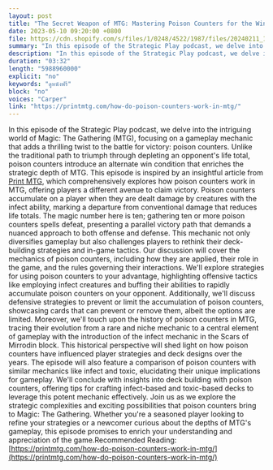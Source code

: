 ```yaml
---
layout: post
title: "The Secret Weapon of MTG: Mastering Poison Counters for the Win"
date: 2023-05-10 09:20:00 +0800
file: https://cdn.shopify.com/s/files/1/0248/4522/1987/files/20240211_1.mp3?v=1707614988
summary: "In this episode of the Strategic Play podcast, we delve into the intriguing world of Magic: The Gathering (MTG), focusing on a gameplay mechanic that adds a thrilling twist to the battle for victory: poison counters. Unlike the traditional path to triumph through depleting an opponent's life total, poison counters introduce an alternate win condition that enriches the strategic depth of MTG. This episode is inspired by an insightful article from Print MTG, which comprehensively explores how poison counters work in MTG, offering players a different avenue to claim victory. Poison counters accumulate on a player when they are dealt damage by creatures with the infect ability, marking a departure from conventional damage that reduces life totals. The magic number here is ten; gathering ten or more poison counters spells defeat, presenting a parallel victory path that demands a nuanced approach to both offense and defense. This mechanic not only diversifies gameplay but also challenges players to rethink their deck-building strategies and in-game tactics. Our discussion will cover the mechanics of poison counters, including how they are applied, their role in the game, and the rules governing their interactions. We'll explore strategies for using poison counters to your advantage, highlighting offensive tactics like employing infect creatures and buffing their abilities to rapidly accumulate poison counters on your opponent. Additionally, we'll discuss defensive strategies to prevent or limit the accumulation of poison counters, showcasing cards that can prevent or remove them, albeit the options are limited. Moreover, we'll touch upon the history of poison counters in MTG, tracing their evolution from a rare and niche mechanic to a central element of gameplay with the introduction of the infect mechanic in the Scars of Mirrodin block. This historical perspective will shed light on how poison counters have influenced player strategies and deck designs over the years. The episode will also feature a comparison of poison counters with similar mechanics like infect and toxic, elucidating their unique implications for gameplay. We'll conclude with insights into deck building with poison counters, offering tips for crafting infect-based and toxic-based decks to leverage this potent mechanic effectively. Join us as we explore the strategic complexities and exciting possibilities that poison counters bring to Magic: The Gathering. Whether you're a seasoned player looking to refine your strategies or a newcomer curious about the depths of MTG's gameplay, this episode promises to enrich your understanding and appreciation of the game."
description: "In this episode of the Strategic Play podcast, we delve into the intriguing world of Magic: The Gathering (MTG), focusing on a gameplay mechanic that adds a thrilling twist to the battle for victory: poison counters. Unlike the traditional path to triumph through depleting an opponent's life total, poison counters introduce an alternate win condition that enriches the strategic depth of MTG. This episode is inspired by an insightful article from <a href='https://printmtg.com/'>Print MTG</a>, which comprehensively explores how poison counters work in MTG, offering players a different avenue to claim victory. Poison counters accumulate on a player when they are dealt damage by creatures with the infect ability, marking a departure from conventional damage that reduces life totals. The magic number here is ten; gathering ten or more poison counters spells defeat, presenting a parallel victory path that demands a nuanced approach to both offense and defense. This mechanic not only diversifies gameplay but also challenges players to rethink their deck-building strategies and in-game tactics. Our discussion will cover the mechanics of poison counters, including how they are applied, their role in the game, and the rules governing their interactions. We'll explore strategies for using poison counters to your advantage, highlighting offensive tactics like employing infect creatures and buffing their abilities to rapidly accumulate poison counters on your opponent. Additionally, we'll discuss defensive strategies to prevent or limit the accumulation of poison counters, showcasing cards that can prevent or remove them, albeit the options are limited. Moreover, we'll touch upon the history of poison counters in MTG, tracing their evolution from a rare and niche mechanic to a central element of gameplay with the introduction of the infect mechanic in the Scars of Mirrodin block. This historical perspective will shed light on how poison counters have influenced player strategies and deck designs over the years. The episode will also feature a comparison of poison counters with similar mechanics like infect and toxic, elucidating their unique implications for gameplay. We'll conclude with insights into deck building with poison counters, offering tips for crafting infect-based and toxic-based decks to leverage this potent mechanic effectively. Join us as we explore the strategic complexities and exciting possibilities that poison counters bring to Magic: The Gathering. Whether you're a seasoned player looking to refine your strategies or a newcomer curious about the depths of MTG's gameplay, this episode promises to enrich your understanding and appreciation of the game.Recommended Reading:<a href='https://printmtg.com/how-do-poison-counters-work-in-mtg/'>https://printmtg.com/how-do-poison-counters-work-in-mtg/</a>"
duration: "03:32"
length: "5988960000"
explicit: "no"
keywords: "ดูหนังฟรี"
block: "no"
voices: "Carper"
link: "https://printmtg.com/how-do-poison-counters-work-in-mtg/"
---
```


In this episode of the Strategic Play podcast, we delve into the intriguing world of Magic: The Gathering (MTG), focusing on a gameplay mechanic that adds a thrilling twist to the battle for victory: poison counters. Unlike the traditional path to triumph through depleting an opponent's life total, poison counters introduce an alternate win condition that enriches the strategic depth of MTG. This episode is inspired by an insightful article from [Print MTG](https://printmtg.com/), which comprehensively explores how poison counters work in MTG, offering players a different avenue to claim victory. Poison counters accumulate on a player when they are dealt damage by creatures with the infect ability, marking a departure from conventional damage that reduces life totals. The magic number here is ten; gathering ten or more poison counters spells defeat, presenting a parallel victory path that demands a nuanced approach to both offense and defense. This mechanic not only diversifies gameplay but also challenges players to rethink their deck-building strategies and in-game tactics. Our discussion will cover the mechanics of poison counters, including how they are applied, their role in the game, and the rules governing their interactions. We'll explore strategies for using poison counters to your advantage, highlighting offensive tactics like employing infect creatures and buffing their abilities to rapidly accumulate poison counters on your opponent. Additionally, we'll discuss defensive strategies to prevent or limit the accumulation of poison counters, showcasing cards that can prevent or remove them, albeit the options are limited. Moreover, we'll touch upon the history of poison counters in MTG, tracing their evolution from a rare and niche mechanic to a central element of gameplay with the introduction of the infect mechanic in the Scars of Mirrodin block. This historical perspective will shed light on how poison counters have influenced player strategies and deck designs over the years. The episode will also feature a comparison of poison counters with similar mechanics like infect and toxic, elucidating their unique implications for gameplay. We'll conclude with insights into deck building with poison counters, offering tips for crafting infect-based and toxic-based decks to leverage this potent mechanic effectively. Join us as we explore the strategic complexities and exciting possibilities that poison counters bring to Magic: The Gathering. Whether you're a seasoned player looking to refine your strategies or a newcomer curious about the depths of MTG's gameplay, this episode promises to enrich your understanding and appreciation of the game.Recommended Reading: [https://printmtg.com/how-do-poison-counters-work-in-mtg/](https://printmtg.com/how-do-poison-counters-work-in-mtg/)
